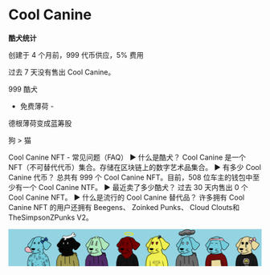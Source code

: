 # Cool Canine

**酷犬统计**

创建于 4 个月前，999 代币供应，5% 费用

过去 7 天没有售出 Cool Canine。

999 酷犬

- 免费薄荷 -

德根薄荷变成蓝筹股

狗 > 猫

Cool Canine NFT - 常见问题（FAQ）
▶ 什么是酷犬？
Cool Canine 是一个 NFT（不可替代代币）集合。存储在区块链上的数字艺术品集合。
▶ 有多少 Cool Canine 代币？
总共有 999 个 Cool Canine NFT。目前，508 位车主的钱包中至少有一个 Cool Canine NTF。
▶ 最近卖了多少酷犬？
过去 30 天内售出 0 个 Cool Canine NFT。
▶ 什么是流行的 Cool Canine 替代品？
许多拥有 Cool Canine NFT 的用户还拥有 Beegens、 Zoinked Punks、 Cloud Clouts和 TheSimpsonZPunks V2。

![unnamed](unnamed.png)
